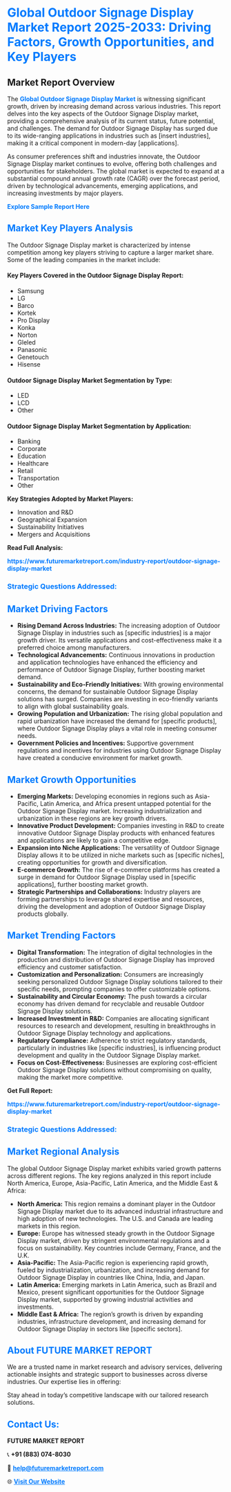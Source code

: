 <h1 style="color: #007BFF;">Global Outdoor Signage Display Market Report 2025-2033: Driving Factors, Growth Opportunities, and Key Players</h1>

<section id="overview">
<h2>Market Report Overview</h2>
<p>The <a href="https://www.futuremarketreport.com/industry-report/outdoor-signage-display-market" style="color: #007BFF; text-decoration: none;"><strong>Global Outdoor Signage Display Market</strong></a> is witnessing significant growth, driven by increasing demand across various industries. This report delves into the key aspects of the Outdoor Signage Display market, providing a comprehensive analysis of its current status, future potential, and challenges. The demand for Outdoor Signage Display has surged due to its wide-ranging applications in industries such as [insert industries], making it a critical component in modern-day [applications].</p>
<p>As consumer preferences shift and industries innovate, the Outdoor Signage Display market continues to evolve, offering both challenges and opportunities for stakeholders. The global market is expected to expand at a substantial compound annual growth rate (CAGR) over the forecast period, driven by technological advancements, emerging applications, and increasing investments by major players.</p>
</section>

<section id="overview">
<p><a href="https://www.futuremarketreport.com/request-sample/reportId=83495" style="color: #007BFF; text-decoration: none;"><strong>Explore Sample Report Here</strong></a></p>
</section>

<section id="key-players">
<h2 style="color: #007BFF;">Market Key Players Analysis</h2>
<p>The Outdoor Signage Display market is characterized by intense competition among key players striving to capture a larger market share. Some of the leading companies in the market include:</p>
<h4>Key Players Covered in the Outdoor Signage Display Report:</h4>
<ul><li>Samsung</li><li>LG</li><li>Barco</li><li>Kortek</li><li>Pro Display</li><li>Konka</li><li>Norton</li><li>Gleled</li><li>Panasonic</li><li>Genetouch</li><li>Hisense</li></ul>
<h4>Outdoor Signage Display Market Segmentation by Type:</h4>
<ul><li>LED</li><li>LCD</li><li>Other</li></ul>

<h4>Outdoor Signage Display Market Segmentation by Application:</h4>
<ul><li>Banking</li><li>Corporate</li><li>Education</li><li>Healthcare</li><li>Retail</li><li>Transportation</li><li>Other</li></ul>
<p><strong>Key Strategies Adopted by Market Players:</strong></p>
<ul>
<li>Innovation and R&D</li>
<li>Geographical Expansion</li>
<li>Sustainability Initiatives</li>
<li>Mergers and Acquisitions</li>
</ul>
</section>

<section>
<p><strong>Read Full Analysis: </strong></p><a href="https://www.futuremarketreport.com/industry-report/outdoor-signage-display-market" style="color: #007BFF; text-decoration: none;"><strong>https://www.futuremarketreport.com/industry-report/outdoor-signage-display-market</strong></a>
<h3 style="color: #007BFF;">Strategic Questions Addressed:</h3>
</section>

<section id="driving-factors">
<h2 style="color: #007BFF;">Market Driving Factors</h2>
<ul>
<li><strong>Rising Demand Across Industries:</strong> The increasing adoption of Outdoor Signage Display in industries such as [specific industries] is a major growth driver. Its versatile applications and cost-effectiveness make it a preferred choice among manufacturers.</li>
<li><strong>Technological Advancements:</strong> Continuous innovations in production and application technologies have enhanced the efficiency and performance of Outdoor Signage Display, further boosting market demand.</li>
<li><strong>Sustainability and Eco-Friendly Initiatives:</strong> With growing environmental concerns, the demand for sustainable Outdoor Signage Display solutions has surged. Companies are investing in eco-friendly variants to align with global sustainability goals.</li>
<li><strong>Growing Population and Urbanization:</strong> The rising global population and rapid urbanization have increased the demand for [specific products], where Outdoor Signage Display plays a vital role in meeting consumer needs.</li>
<li><strong>Government Policies and Incentives:</strong> Supportive government regulations and incentives for industries using Outdoor Signage Display have created a conducive environment for market growth.</li>
</ul>
</section>

<section id="growth-opportunities">
<h2 style="color: #007BFF;">Market Growth Opportunities</h2>
<ul>
<li><strong>Emerging Markets:</strong> Developing economies in regions such as Asia-Pacific, Latin America, and Africa present untapped potential for the Outdoor Signage Display market. Increasing industrialization and urbanization in these regions are key growth drivers.</li>
<li><strong>Innovative Product Development:</strong> Companies investing in R&D to create innovative Outdoor Signage Display products with enhanced features and applications are likely to gain a competitive edge.</li>
<li><strong>Expansion into Niche Applications:</strong> The versatility of Outdoor Signage Display allows it to be utilized in niche markets such as [specific niches], creating opportunities for growth and diversification.</li>
<li><strong>E-commerce Growth:</strong> The rise of e-commerce platforms has created a surge in demand for Outdoor Signage Display used in [specific applications], further boosting market growth.</li>
<li><strong>Strategic Partnerships and Collaborations:</strong> Industry players are forming partnerships to leverage shared expertise and resources, driving the development and adoption of Outdoor Signage Display products globally.</li>
</ul>
</section>

<section id="trending-factors">
<h2 style="color: #007BFF;">Market Trending Factors</h2>
<ul>
<li><strong>Digital Transformation:</strong> The integration of digital technologies in the production and distribution of Outdoor Signage Display has improved efficiency and customer satisfaction.</li>
<li><strong>Customization and Personalization:</strong> Consumers are increasingly seeking personalized Outdoor Signage Display solutions tailored to their specific needs, prompting companies to offer customizable options.</li>
<li><strong>Sustainability and Circular Economy:</strong> The push towards a circular economy has driven demand for recyclable and reusable Outdoor Signage Display solutions.</li>
<li><strong>Increased Investment in R&D:</strong> Companies are allocating significant resources to research and development, resulting in breakthroughs in Outdoor Signage Display technology and applications.</li>
<li><strong>Regulatory Compliance:</strong> Adherence to strict regulatory standards, particularly in industries like [specific industries], is influencing product development and quality in the Outdoor Signage Display market.</li>
<li><strong>Focus on Cost-Effectiveness:</strong> Businesses are exploring cost-efficient Outdoor Signage Display solutions without compromising on quality, making the market more competitive.</li>
</ul>
</section>

<section>
<p><strong>Get Full Report: </strong></p><a href="https://www.futuremarketreport.com/industry-report/outdoor-signage-display-market" style="color: #007BFF; text-decoration: none;"><strong>https://www.futuremarketreport.com/industry-report/outdoor-signage-display-market</strong></a>
<h3 style="color: #007BFF;">Strategic Questions Addressed:</h3>
</section>


<section id="regional-analysis">
<h2 style="color: #007BFF;">Market Regional Analysis</h2>
<p>The global Outdoor Signage Display market exhibits varied growth patterns across different regions. The key regions analyzed in this report include North America, Europe, Asia-Pacific, Latin America, and the Middle East & Africa:</p>
<ul>
<li><strong>North America:</strong> This region remains a dominant player in the Outdoor Signage Display market due to its advanced industrial infrastructure and high adoption of new technologies. The U.S. and Canada are leading markets in this region.</li>
<li><strong>Europe:</strong> Europe has witnessed steady growth in the Outdoor Signage Display market, driven by stringent environmental regulations and a focus on sustainability. Key countries include Germany, France, and the U.K.</li>
<li><strong>Asia-Pacific:</strong> The Asia-Pacific region is experiencing rapid growth, fueled by industrialization, urbanization, and increasing demand for Outdoor Signage Display in countries like China, India, and Japan.</li>
<li><strong>Latin America:</strong> Emerging markets in Latin America, such as Brazil and Mexico, present significant opportunities for the Outdoor Signage Display market, supported by growing industrial activities and investments.</li>
<li><strong>Middle East & Africa:</strong> The region’s growth is driven by expanding industries, infrastructure development, and increasing demand for Outdoor Signage Display in sectors like [specific sectors].</li>
</ul>
</section>

<footer>
<h2 style="color: #007BFF;">About FUTURE MARKET REPORT</h2>
<p>We are a trusted name in market research and advisory services, delivering actionable insights and strategic support to businesses across diverse industries. Our expertise lies in offering:</p>

<p>Stay ahead in today’s competitive landscape with our tailored research solutions.</p>

<h2 style="color: #007BFF;">Contact Us:</h2>
<p><strong>FUTURE MARKET REPORT</strong></p>
<p>📞 <strong>+91 (883) 074-8030</strong></p>
<p>📧 <strong><a href="mailto:help@futuremarketreport.com" style="color: #007BFF;">help@futuremarketreport.com</a></strong></p>
<p>🌐 <strong><a href="https://www.futuremarketreport.com/" style="color: #007BFF;">Visit Our Website</a></strong></p>
</footer>